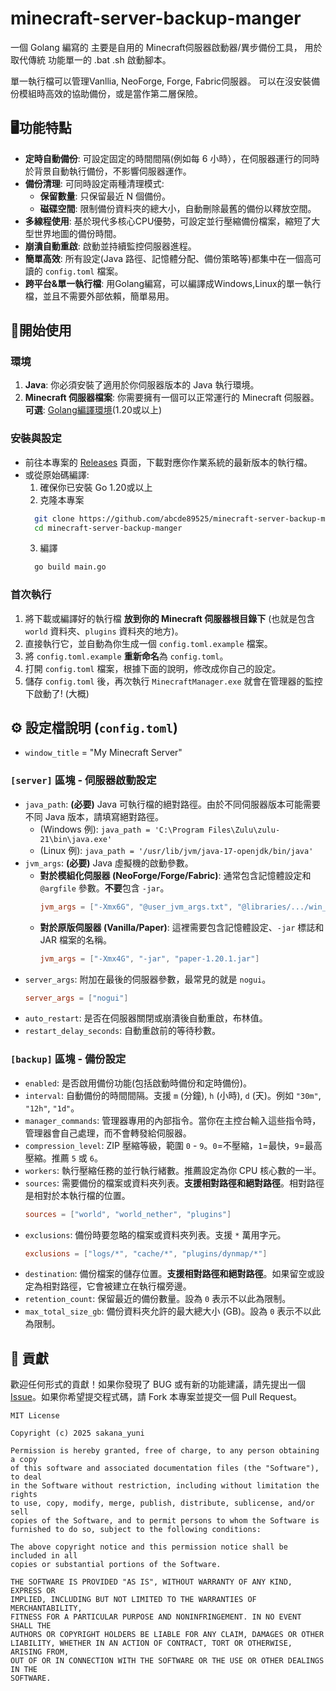 # minecraft-server-backup-manger

一個 Golang 編寫的 主要是自用的 Minecraft伺服器啟動器/異步備份工具，
用於取代傳統 功能單一的 .bat .sh 啟動腳本。

單一執行檔可以管理Vanllia, NeoForge, Forge, Fabric伺服器。
可以在沒安裝備份模組時高效的協助備份，或是當作第二層保險。

## 🖥️功能特點

* **定時自動備份**: 可設定固定的時間間隔(例如每 6 小時），在伺服器運行的同時於背景自動執行備份，不影響伺服器運作。
* **備份清理**: 可同時設定兩種清理模式:
  * **保留數量**: 只保留最近 N 個備份。
  * **磁碟空間**: 限制備份資料夾的總大小，自動刪除最舊的備份以釋放空間。
* **多線程使用**: 基於現代多核心CPU優勢，可設定並行壓縮備份檔案，縮短了大型世界地圖的備份時間。
* **崩潰自動重啟**: 啟動並持續監控伺服器進程。
* **簡單高效**: 所有設定(Java 路徑、記憶體分配、備份策略等)都集中在一個高可讀的 `config.toml` 檔案。
* **跨平台&單一執行檔**: 用Golang編寫，可以編譯成Windows,Linux的單一執行檔，並且不需要外部依賴，簡單易用。

## 🚀開始使用

### 環境
1. **Java**: 你必須安裝了適用於你伺服器版本的 Java 執行環境。
2. **Minecraft 伺服器檔案**: 你需要擁有一個可以正常運行的 Minecraft 伺服器。
**可選**: [Golang編譯環境](https://go.dev/dl/)(1.20或以上)

### 安裝與設定
* 前往本專案的 [Releases]([https://github.com/YOUR_USERNAME/YOUR_REPOSITORY/releases](https://github.com/abcde89525/minecraft-server-backup-manger/releases)) 頁面，下載對應你作業系統的最新版本的執行檔。
* 或從原始碼編譯:
  1. 確保你已安裝 Go 1.20或以上
  2. 克隆本專案
  ```bash
    git clone https://github.com/abcde89525/minecraft-server-backup-manger.git
    cd minecraft-server-backup-manger
  ```
  3. 編譯
  ```bash
    go build main.go
  ```

### 首次執行
1. 將下載或編譯好的執行檔 **放到你的 Minecraft 伺服器根目錄下** (也就是包含 `world` 資料夾、`plugins` 資料夾的地方)。
2. 直接執行它，並自動為你生成一個 `config.toml.example` 檔案。
3. 將 `config.toml.example` **重新命名**為 `config.toml`。
4. 打開 `config.toml` 檔案，根據下面的說明，修改成你自己的設定。
5. 儲存 `config.toml` 後，再次執行 `MinecraftManager.exe` 就會在管理器的監控下啟動了! (大概)

## ⚙️ 設定檔說明 (`config.toml`)
*  `window_title` = "My Minecraft Server"
### `[server]` 區塊 - 伺服器啟動設定
*  `java_path`: **(必要)** Java 可執行檔的絕對路徑。由於不同伺服器版本可能需要不同 Java 版本，請填寫絕對路徑。
    - (Windows 例): `java_path = 'C:\Program Files\Zulu\zulu-21\bin\java.exe'`
    - (Linux 例): `java_path = '/usr/lib/jvm/java-17-openjdk/bin/java'`
*  `jvm_args`: **(必要)** Java 虛擬機的啟動參數。
    - **對於模組化伺服器 (NeoForge/Forge/Fabric)**: 通常包含記憶體設定和 `@argfile` 參數。**不要**包含 `-jar`。
        ```toml
        jvm_args = ["-Xmx6G", "@user_jvm_args.txt", "@libraries/.../win_args.txt"]
        ```
    - **對於原版伺服器 (Vanilla/Paper)**: 這裡需要包含記憶體設定、`-jar` 標誌和 JAR 檔案的名稱。
        ```toml
        jvm_args = ["-Xmx4G", "-jar", "paper-1.20.1.jar"]
        ```
*   `server_args`: 附加在最後的伺服器參數，最常見的就是 `nogui`。
    ```toml
    server_args = ["nogui"]
    ```
*   `auto_restart`: 是否在伺服器關閉或崩潰後自動重啟，布林值。
*   `restart_delay_seconds`: 自動重啟前的等待秒數。
### `[backup]` 區塊 - 備份設定
*   `enabled`: 是否啟用備份功能(包括啟動時備份和定時備份)。
*   `interval`: 自動備份的時間間隔。支援  `m` (分鐘), `h` (小時), `d` (天)。例如 `"30m"`, `"12h"`, `"1d"`。
*   `manager_commands`: 管理器專用的內部指令。當你在主控台輸入這些指令時，管理器會自己處理，而不會轉發給伺服器。
*   `compression_level`: ZIP 壓縮等級，範圍 `0` - `9`。`0`=不壓縮，`1`=最快，`9`=最高壓縮。推薦 `5` 或 `6`。
*   `workers`: 執行壓縮任務的並行執行緒數。推薦設定為你 CPU 核心數的一半。
*   `sources`: 需要備份的檔案或資料夾列表。**支援相對路徑和絕對路徑**。相對路徑是相對於本執行檔的位置。
    ```toml
    sources = ["world", "world_nether", "plugins"]
    ```
*   `exclusions`: 備份時要忽略的檔案或資料夾列表。支援 `*` 萬用字元。
    ```toml
    exclusions = ["logs/*", "cache/*", "plugins/dynmap/*"]
    ```
*   `destination`: 備份檔案的儲存位置。**支援相對路徑和絕對路徑**。如果留空或設定為相對路徑，它會被建立在執行檔旁邊。
*   `retention_count`: 保留最近的備份數量。設為 `0` 表示不以此為限制。
*   `max_total_size_gb`: 備份資料夾允許的最大總大小 (GB)。設為 `0` 表示不以此為限制。

## 🤝 貢獻

歡迎任何形式的貢獻！如果你發現了 BUG 或有新的功能建議，請先提出一個 [Issue](https://github.com/abcde89525/minecraft-server-backup-manger/issues)。如果你希望提交程式碼，請 Fork 本專案並提交一個 Pull Request。


```
MIT License

Copyright (c) 2025 sakana_yuni

Permission is hereby granted, free of charge, to any person obtaining a copy
of this software and associated documentation files (the "Software"), to deal
in the Software without restriction, including without limitation the rights
to use, copy, modify, merge, publish, distribute, sublicense, and/or sell
copies of the Software, and to permit persons to whom the Software is
furnished to do so, subject to the following conditions:

The above copyright notice and this permission notice shall be included in all
copies or substantial portions of the Software.

THE SOFTWARE IS PROVIDED "AS IS", WITHOUT WARRANTY OF ANY KIND, EXPRESS OR
IMPLIED, INCLUDING BUT NOT LIMITED TO THE WARRANTIES OF MERCHANTABILITY,
FITNESS FOR A PARTICULAR PURPOSE AND NONINFRINGEMENT. IN NO EVENT SHALL THE
AUTHORS OR COPYRIGHT HOLDERS BE LIABLE FOR ANY CLAIM, DAMAGES OR OTHER
LIABILITY, WHETHER IN AN ACTION OF CONTRACT, TORT OR OTHERWISE, ARISING FROM,
OUT OF OR IN CONNECTION WITH THE SOFTWARE OR THE USE OR OTHER DEALINGS IN THE
SOFTWARE.
```

